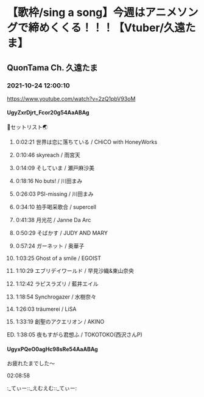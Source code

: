 # 【歌枠/sing a song】今週はアニメソングで締めくくる！！！【Vtuber/久遠たま】

## QuonTama Ch. 久遠たま

### 2021-10-24 12:00:10

https://www.youtube.com/watch?v=2zQ1pbV93oM

#### UgyZxrDjrt_Fcor20g54AaABAg

🥚セットリスト🌏



01.  0:02:21  世界は恋に落ちている / CHiCO with HoneyWorks

02.  0:10:46  skyreach / 雨宮天

03.  0:14:09  そしていま / 瀬戸麻沙美

04.  0:18:16  No buts! / 川田まみ

05.  0:26:03  PSI-missing / 川田まみ

06.  0:34:10  拍手喝采歌合 / supercell

07.  0:41:38  月光花 / Janne Da Arc

08.  0:50:29  そばかす / JUDY AND MARY

09.  0:57:24  ガーネット / 奥華子

10.  1:03:25  Ghost of a smile / EGOIST

11.  1:10:29  エブリデイワールド / 早見沙織&東山奈央

12.  1:12:42  ラピスラズリ / 藍井エイル

13.  1:18:54  Synchrogazer / 水樹奈々

14.  1:26:03  träumerei / LiSA

15.  1:33:19  創聖のアクエリオン / AKINO

ED.  1:38:05  夜もすがら君想ふ / TOKOTOKO(西沢さんP)



#### UgyxPQeO0agHc98sRe54AaABAg

お疲れたまでした～

02:08:58

:_てぃー::_えむえむ::_てぃー:

